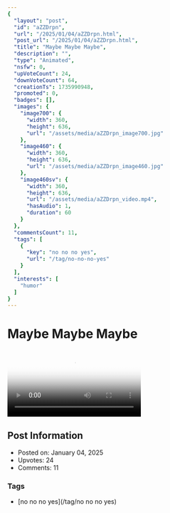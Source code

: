 ```yaml
---
{
  "layout": "post",
  "id": "aZZDrpn",
  "url": "/2025/01/04/aZZDrpn.html",
  "post_url": "/2025/01/04/aZZDrpn.html",
  "title": "Maybe Maybe Maybe",
  "description": "",
  "type": "Animated",
  "nsfw": 0,
  "upVoteCount": 24,
  "downVoteCount": 64,
  "creationTs": 1735990948,
  "promoted": 0,
  "badges": [],
  "images": {
    "image700": {
      "width": 360,
      "height": 636,
      "url": "/assets/media/aZZDrpn_image700.jpg"
    },
    "image460": {
      "width": 360,
      "height": 636,
      "url": "/assets/media/aZZDrpn_image460.jpg"
    },
    "image460sv": {
      "width": 360,
      "height": 636,
      "url": "/assets/media/aZZDrpn_video.mp4",
      "hasAudio": 1,
      "duration": 60
    }
  },
  "commentsCount": 11,
  "tags": [
    {
      "key": "no no no yes",
      "url": "/tag/no-no-no-yes"
    }
  ],
  "interests": [
    "humor"
  ]
}
---
```


# Maybe Maybe Maybe

<video controls playsinline loop poster="/assets/media/aZZDrpn_image460.jpg">
  <source src="/assets/media/aZZDrpn_video.mp4" type="video/mp4">
  Your browser does not support the video tag.
</video>

## Post Information

- Posted on: January 04, 2025
- Upvotes: 24
- Comments: 11

### Tags

- [no no no yes](/tag/no no no yes)
